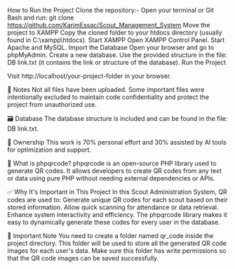 How to Run the Project
Clone the repository:-
Open your terminal or Git Bash and run: git clone https://github.com/KarimEssac/Scout_Management_System
Move the project to XAMPP
Copy the cloned folder to your htdocs directory (usually found in C:\xampp\htdocs).
Start XAMPP
Open XAMPP Control Panel.
Start Apache and MySQL.
Import the Database
Open your browser and go to phpMyAdmin.
Create a new database.
Use the provided structure in the file: DB link.txt (it contains the link or structure of the database).
Run the Project

Visit http://localhost/your-project-folder in your browser.

📂 Notes
Not all files have been uploaded. Some important files were intentionally excluded to maintain code confidentiality and protect the project from unauthorized use.

🗃️ Database
The database structure is included and can be found in the file: DB link.txt.

👤 Ownership
This work is 70% personal effort and 30% assisted by AI tools for optimization and support.

📘 What is phpqrcode?
phpqrcode is an open-source PHP library used to generate QR codes. It allows developers to create QR codes from any text or data using pure PHP without needing external dependencies or APIs.

✅ Why It's Important in This Project
In this Scout Administration System, QR codes are used to:
Generate unique QR codes for each scout based on their stored information.
Allow quick scanning for attendance or data retrieval.
Enhance system interactivity and efficiency.
The phpqrcode library makes it easy to dynamically generate these codes for every user in the database.

📁 Important Note
You need to create a folder named qr_code inside the project directory.
This folder will be used to store all the generated QR code images for each user's data.
Make sure this folder has write permissions so that the QR code images can be saved successfully.
